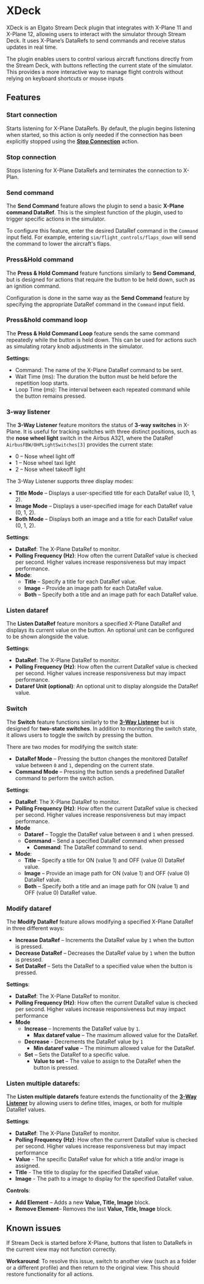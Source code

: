 # XDeck

XDeck is an Elgato Stream Deck plugin that integrates with X-Plane 11 and X-Plane 12, allowing users to interact with the simulator through Stream Deck. It uses X-Plane’s DataRefs to send commands and receive status updates in real time.

The plugin enables users to control various aircraft functions directly from the Stream Deck, with buttons reflecting the current state of the simulator. This provides a more interactive way to manage flight controls without relying on keyboard shortcuts or mouse inputs

## Features

### Start connection

Starts listening for X-Plane DataRefs. By default, the plugin begins listening when started, so this action is only needed if the connection has been explicitly stopped using the [**Stop Connection**](#stop-connection) action.

### Stop connection

Stops listening for X-Plane DataRefs and terminates the connection to X-Plan.

### Send command

The **Send Command** feature allows the plugin to send a basic **X-Plane command DataRef**. This is the simplest function of the plugin, used to trigger specific actions in the simulator.

To configure this feature, enter the desired DataRef command in the `Command` input field. For example, entering `sim/flight_controls/flaps_down` will send the command to lower the aircraft's flaps.

### Press&Hold command

The **Press & Hold Command** feature functions similarly to **Send Command**, but is designed for actions that require the button to be held down, such as an ignition command.

Configuration is done in the same way as the **Send Command** feature by specifying the appropriate DataRef command in the `Command` input field.

### Press&hold command loop

The **Press & Hold Command Loop** feature sends the same command repeatedly while the button is held down. This can be used for actions such as simulating rotary knob adjustments in the simulator.

**Settings:**

* Command: The name of the X-Plane DataRef command to be sent.
* Wait Time (ms): The duration the button must be held before the repetition loop starts.
* Loop Time (ms): The interval between each repeated command while the button remains pressed.

### 3-way listener

The **3-Way Listener** feature monitors the status of **3-way switches** in X-Plane. It is useful for tracking switches with three distinct positions, such as the **nose wheel light** switch in the Airbus A321, where the DataRef `AirbusFBW/OHPLightSwitches[3]` provides the current state:

* 0 – Nose wheel light off
* 1 – Nose wheel taxi light
* 2 – Nose wheel takeoff light

The 3-Way Listener supports three display modes:

* **Title Mode** – Displays a user-specified title for each DataRef value (0, 1, 2).
* **Image Mode** – Displays a user-specified image for each DataRef value (0, 1, 2).
* **Both Mode** – Displays both an image and a title for each DataRef value (0, 1, 2).

**Settings**:

* **DataRef**: The X-Plane DataRef to monitor.
* **Polling Frequency (Hz)**: How often the current DataRef value is checked per second. Higher values increase responsiveness but may impact performance.
* **Mode**:
  * **Title** – Specify a title for each DataRef value.
  * **Image** – Provide an image path for each DataRef value.
  * **Both** – Specify both a title and an image path for each DataRef value.

### Listen dataref

The **Listen DataRef** feature monitors a specified X-Plane DataRef and displays its current value on the button. An optional unit can be configured to be shown alongside the value.

**Settings**:

* **DataRef**: The X-Plane DataRef to monitor.
* **Polling Frequency (Hz)**: How often the current DataRef value is checked per second. Higher values increase responsiveness but may impact performance.
* **Dataref Unit (optional)**: An optional unit to display alongside the DataRef value.

### Switch

The **Switch** feature functions similarly to the [**3-Way Listener**](#3-way-listener) but is designed for **two-state switches**. In addition to monitoring the switch state, it allows users to toggle the switch by pressing the button.

There are two modes for modifying the switch state:

* **DataRef Mode** – Pressing the button changes the monitored DataRef value between `0` and `1`, depending on the current state.
* **Command Mode** – Pressing the button sends a predefined DataRef command to perform the switch action.

**Settings**:

* **DataRef**: The X-Plane DataRef to monitor.
* **Polling Frequency (Hz)**: How often the current DataRef value is checked per second. Higher values increase responsiveness but may impact performance.
* **Mode**
  * **Dataref** – Toggle the DataRef value between `0` and `1` when pressed.
  * **Command** – Send a specified DataRef command when pressed
    * **Command**: The DataRef command to send.
* **Mode**:
  * **Title** – Specify a title for ON (value 1) and OFF (value 0) DataRef value.
  * **Image** – Provide an image path for ON (value 1) and OFF (value 0) DataRef value.
  * **Both** – Specify both a title and an image path for ON (value 1) and OFF (value 0) DataRef value.

### Modify dataref

The **Modify DataRef** feature allows modifying a specified X-Plane DataRef in three different ways:

* **Increase DataRef** – Increments the DataRef value by `1` when the button is pressed.
* **Decrease DataRef** – Decreases the DataRef value by `1` when the button is pressed.
* **Set DataRef** – Sets the DataRef to a specified value when the button is pressed.

**Settings**:

* **DataRef**: The X-Plane DataRef to monitor.
* **Polling Frequency (Hz)**: How often the current DataRef value is checked per second. Higher values increase responsiveness but may impact performance
* **Mode**
  * **Increase** – Increments the DataRef value by `1`.
    * **Max dataref value** – The maximum allowed value for the DataRef.
  * **Decrease** - Decrements the DataRef value by `1`
    * **Min dataref value** – The minimum allowed value for the DataRef.
  * **Set** – Sets the DataRef to a specific value.
    * **Value to set** – The value to assign to the DataRef when the button is pressed.

### Listen multiple datarefs:

The **Listen multiple datarefs** feature extends the functionality of the  [**3-Way Listener**](#3-way-listener) by allowing users to define titles, images, or both for multiple DataRef values.

**Settings**:

* **DataRef**: The X-Plane DataRef to monitor.
* **Polling Frequency (Hz)**: How often the current DataRef value is checked per second. Higher values increase responsiveness but may impact performance
* **Value** - The specific DataRef value for which a title and/or image is assigned.
* **Title** - The title to display for the specified DataRef value.
* **Image** - The path to a image to display for the specified DataRef value.

**Controls**:

* **Add Element** – Adds a new **Value, Title, Image** block.
* **Remove Element**– Removes the last **Value, Title, Image** block.

## Known issues

If Stream Deck is started before X-Plane, buttons that listen to DataRefs in the current view may not function correctly.

**Workaround**:
To resolve this issue, switch to another view (such as a folder or a different profile) and then return to the original view. This should restore functionality for all actions.
